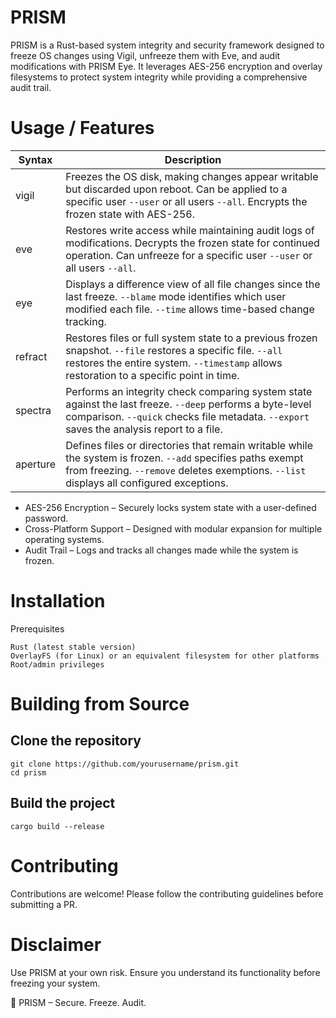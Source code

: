 # PRISM

PRISM is a Rust-based system integrity and security framework designed to freeze OS changes using Vigil, unfreeze them with Eve, and audit modifications with PRISM Eye. It leverages AES-256 encryption and overlay filesystems to protect system integrity while providing a comprehensive audit trail.

# Usage / Features

| Syntax | Description |
| ----------- | ----------- |
| vigil | Freezes the OS disk, making changes appear writable but discarded upon reboot. Can be applied to a specific user `--user` or all users `--all`. Encrypts the frozen state with AES-256. |
| eve | Restores write access while maintaining audit logs of modifications. Decrypts the frozen state for continued operation. Can unfreeze for a specific user `--user` or all users `--all`. |
| eye | Displays a difference view of all file changes since the last freeze. `--blame` mode identifies which user modified each file. `--time` allows time-based change tracking. |
| refract | Restores files or full system state to a previous frozen snapshot. `--file` restores a specific file. `--all` restores the entire system. `--timestamp` allows restoration to a specific point in time. |
| spectra | Performs an integrity check comparing system state against the last freeze. `--deep` performs a byte-level comparison. `--quick` checks file metadata. `--export` saves the analysis report to a file. |
| aperture | Defines files or directories that remain writable while the system is frozen. `--add` specifies paths exempt from freezing. `--remove` deletes exemptions. `--list` displays all configured exceptions. |

-  AES-256 Encryption – Securely locks system state with a user-defined password.
-  Cross-Platform Support – Designed with modular expansion for multiple operating systems.
-  Audit Trail – Logs and tracks all changes made while the system is frozen.

# Installation
Prerequisites
```
Rust (latest stable version)
OverlayFS (for Linux) or an equivalent filesystem for other platforms
Root/admin privileges
```

# Building from Source

## Clone the repository
```
git clone https://github.com/yourusername/prism.git
cd prism
```
## Build the project
```
cargo build --release
```

# Contributing
Contributions are welcome! Please follow the contributing guidelines before submitting a PR.

# Disclaimer

Use PRISM at your own risk. Ensure you understand its functionality before freezing your system.

🚀 PRISM – Secure. Freeze. Audit.
